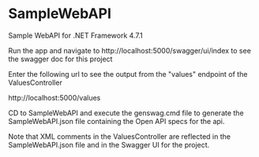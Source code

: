 # SampleWebAPI
Sample WebAPI for .NET Framework 4.7.1

Run the app and navigate to http://localhost:5000/swagger/ui/index to see the swagger doc for this project

Enter the following url to see the output from the "values" endpoint of the ValuesController

http://localhost:5000/values

CD to SampleWebAPI and execute the genswag.cmd file to generate the SampleWebAPI.json file containing the Open API specs for the api.

Note that XML comments in the ValuesController are reflected in the SampleWebAPI.json file and in the Swagger UI for the project.
